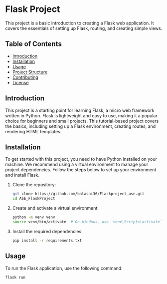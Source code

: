 # Flask Project

This project is a basic introduction to creating a Flask web application. It covers the essentials of setting up Flask, routing, and creating simple views.

## Table of Contents
- [Introduction](#introduction)
- [Installation](#installation)
- [Usage](#usage)
- [Project Structure](#project-structure)
- [Contributing](#contributing)
- [License](#license)

## Introduction

This project is a starting point for learning Flask, a micro web framework written in Python. Flask is lightweight and easy to use, making it a popular choice for beginners and small projects. This tutorial-based project covers the basics, including setting up a Flask environment, creating routes, and rendering HTML templates.

## Installation

To get started with this project, you need to have Python installed on your machine. We recommend using a virtual environment to manage your project dependencies. Follow the steps below to set up your environment and install Flask.

1. Clone the repository:
    ```bash
    git clone https://github.com/balasai36/Flaskproject_ase.git
    cd ASE_FlaskProject
    ```

2. Create and activate a virtual environment:
    ```bash
    python -m venv venv
    source venv/bin/activate  # On Windows, use `venv\Scripts\activate`
    ```

3. Install the required dependencies:
    ```bash
    pip install -r requirements.txt
    ```

## Usage

To run the Flask application, use the following command:
```bash
flask run
